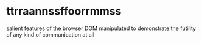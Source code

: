 ttrraannssffoorrmmss
====================

salient features of the browser DOM manipulated to demonstrate the futility of any kind of communication at all
